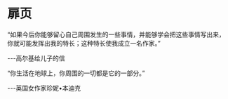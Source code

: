 # 扉页

“如果今后你能够留心自己周围发生的一些事情，并能够学会把这些事情写出来，你就可能发挥出我的特长；这种特长使我成立一名作家。”

---高尔基给儿子的信

“你生活在地球上，你周围的一切都是它的一部分。”

---英国女作家珍妮•本迪克

